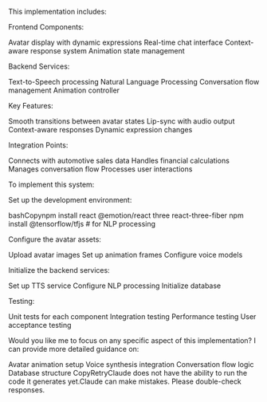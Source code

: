 This implementation includes:

Frontend Components:


Avatar display with dynamic expressions
Real-time chat interface
Context-aware response system
Animation state management


Backend Services:


Text-to-Speech processing
Natural Language Processing
Conversation flow management
Animation controller


Key Features:


Smooth transitions between avatar states
Lip-sync with audio output
Context-aware responses
Dynamic expression changes


Integration Points:


Connects with automotive sales data
Handles financial calculations
Manages conversation flow
Processes user interactions

To implement this system:

Set up the development environment:

bashCopynpm install react @emotion/react three react-three-fiber
npm install @tensorflow/tfjs # for NLP processing

Configure the avatar assets:


Upload avatar images
Set up animation frames
Configure voice models


Initialize the backend services:


Set up TTS service
Configure NLP processing
Initialize database


Testing:


Unit tests for each component
Integration testing
Performance testing
User acceptance testing

Would you like me to focus on any specific aspect of this implementation? I can provide more detailed guidance on:

Avatar animation setup
Voice synthesis integration
Conversation flow logic
Database structure
 CopyRetryClaude does not have the ability to run the code it generates yet.Claude can make mistakes. Please double-check responses.
